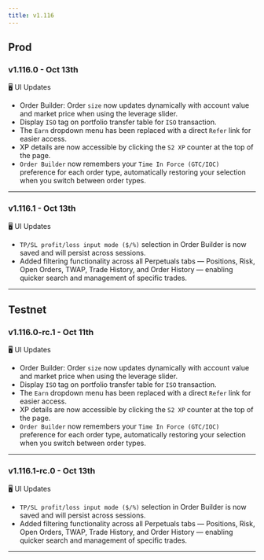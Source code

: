 ```yaml
---
title: v1.116
---
```

## Prod
### v1.116.0 - Oct 13th
🖥️ UI Updates
* Order Builder: Order `size` now updates dynamically with account value and market price when using the leverage slider.
* Display `ISO` tag on portfolio transfer table for `ISO` transaction.
* The `Earn` dropdown menu has been replaced with a direct `Refer` link for easier access.
* XP details are now accessible by clicking the `S2 XP` counter at the top of the page.
* `Order Builder` now remembers your `Time In Force (GTC/IOC)` preference for each order type, automatically restoring your selection when you switch between order types. 
---
### v1.116.1 - Oct 13th
🖥️ UI Updates
*  `TP/SL profit/loss input mode ($/%)` selection in Order Builder is now saved and will persist across sessions.
*  Added filtering functionality across all Perpetuals tabs — Positions, Risk, Open Orders, TWAP, Trade History, and Order History — enabling quicker search and management of specific trades.
---

## Testnet
### v1.116.0-rc.1 - Oct 11th
🖥️ UI Updates
* Order Builder: Order `size` now updates dynamically with account value and market price when using the leverage slider.
* Display `ISO` tag on portfolio transfer table for `ISO` transaction.
* The `Earn` dropdown menu has been replaced with a direct `Refer` link for easier access.
* XP details are now accessible by clicking the `S2 XP` counter at the top of the page.
* `Order Builder` now remembers your `Time In Force (GTC/IOC)` preference for each order type, automatically restoring your selection when you switch between order types. 
---
### v1.116.1-rc.0 - Oct 13th
🖥️ UI Updates
*  `TP/SL profit/loss input mode ($/%)` selection in Order Builder is now saved and will persist across sessions.
*  Added filtering functionality across all Perpetuals tabs — Positions, Risk, Open Orders, TWAP, Trade History, and Order History — enabling quicker search and management of specific trades.
---
